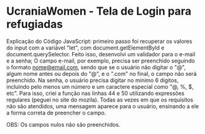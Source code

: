 # UcraniaWomen - Tela de Login para refugiadas
Explicação do Código JavaScript: primeiro passo foi recuperar os valores do input com a variável "let", com document.getElementById e document.querySelector.
Feito isso, desenvolvi um validador para o e-mail e a senha; O campo e-mail, por exemplo, precisa ser preenchido seguindo o formato nome@email.com,
sendo que se o usuário não digitar o "@", algum nome antes ou depois do "@", e o ".com" no final, o campo não será preenchido. Na senha, o usuário precisa digitar
no mínimo 6 dígitos, incluindo pelo menos um número e um caractere especial como "@, %, $, etc". Para isso, criei a função nas linhas 44 e 50 utilizando
expressões regulares (peguei no site do mozila). Todas as vezes em que os requisitos não são atendidos, uma mensagem aparece para o usuário, ensinando a ele a forma correta de preencher o campo. <p>
OBS: Os campos nulos não são preenchidos. 

